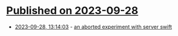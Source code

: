 # [Published on 2023-09-28](index.md)

* [2023-09-28, 13:14:03](https://lobste.rs/s/pdpm41/aborted_experiment_with_server_swift) - [an aborted experiment with server swift](https://flak.tedunangst.com/post/an-aborted-experiment-with-server-swift)

